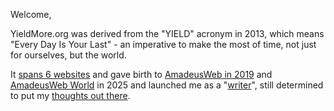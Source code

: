 Welcome,

YieldMore.org was derived from the "YIELD" acronym in 2013, which means "Every Day Is Your Last" - an imperative to make the most of time, not just for ourselves, but the world.

It [spans 6 websites](%url%our-history/) and gave birth to [AmadeusWeb in 2019](%amadeus-url%) and [AmadeusWeb World](%world-url%) in 2025 and launched me as a "[writer](%url%imran/writing/)", still determined to put my [thoughts out there](%world-url%people/imran/).
